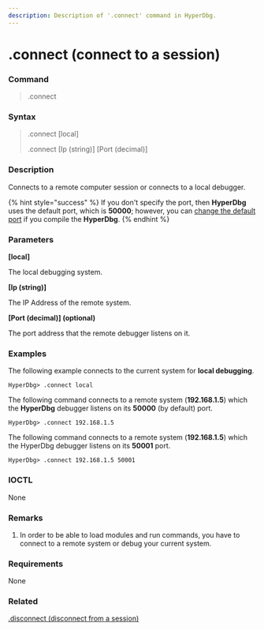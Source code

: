 ```yaml
---
description: Description of '.connect' command in HyperDbg.
---
```


# .connect (connect to a session)

### Command

> .connect

### Syntax

> .connect \[local]
>
> .connect \[Ip (string)] \[Port (decimal)]

### Description

Connects to a remote computer session or connects to a local debugger.

{% hint style="success" %}
If you don't specify the port, then **HyperDbg** uses the default port, which is **50000**; however, you can [change the default port](https://docs.hyperdbg.org/tips-and-tricks/misc/customize-build) if you compile the **HyperDbg**.
{% endhint %}

### Parameters

**\[local]**

The local debugging system.

**\[Ip (string)]**

The IP Address of the remote system.

**\[Port (decimal)] (optional)**

The port address that the remote debugger listens on it.

### Examples

The following example connects to the current system for **local debugging**.

```
HyperDbg> .connect local
```

The following command connects to a remote system (**192.168.1.5**) which the **HyperDbg** debugger listens on its **50000** (by default) port.

```
HyperDbg> .connect 192.168.1.5
```

The following command connects to a remote system (**192.168.1.5**) which the HyperDbg debugger listens on its **50001** port.

```
HyperDbg> .connect 192.168.1.5 50001
```

### IOCTL

None

### Remarks

1. In order to be able to load modules and run commands, you have to connect to a remote system or debug your current system.

### Requirements

None

### Related

[.disconnect (disconnect from a session)](https://docs.hyperdbg.org/commands/meta-commands/.disconnect)
